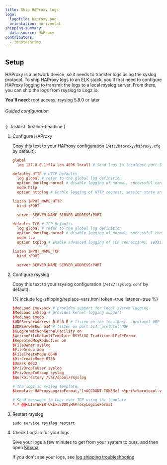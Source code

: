 ```yaml
---
title: Ship HAProxy logs
logo:
  logofile: haproxy.png
  orientation: horizontal
shipping-summary:
  data-source: HAProxy
contributors:
  - imnotashrimp
---
```


## Setup

HAProxy is a network device, so it needs to transfer logs using the syslog protocol.
To ship HAProxy logs to an ELK stack, you'll first need to configure HAProxy logging to transmit the logs to a local rsyslog server.
From there, you can ship the logs from rsyslog to Logz.io.

**You'll need**:
root access,
rsyslog 5.8.0 or later

###### Guided configuration

{: .tasklist .firstline-headline }
1. Configure HAProxy

    Copy this text to your HAProxy configuration (`/etc/haproxy/haproxy.cfg` by default).

    ```conf
    global
      log 127.0.0.1:514 len 4096 local1 # Send logs to localhost port 514 over UDP, facility set to ‘local1’

    defaults HTTP # HTTP Defaults
      log global # refer to the global log definition
      option dontlog-normal # disable logging of normal, successful connections
      mode http
      option httplog # Enable logging of HTTP request, session state and timers

    listen INPUT_NAME_HTTP
      bind :PORT

      server SERVER_NAME SERVER_ADDRESS:PORT

    defaults TCP # TCP Defaults
      log global # refer to the global log definition
      option dontlog-normal # disable logging of normal, successful connections
      mode tcp
      option tcplog # Enable advanced logging of TCP connections, session state and timers

    listen INPUT_NAME_TCP
      bind :PORT

      server SERVER_NAME SERVER_ADDRESS:PORT
    ```

2. Configure rsyslog

    Copy this text to your rsyslog configuration (`/etc/rsyslog.conf` by default).

    {% include log-shipping/replace-vars.html token=true listener=true %}

    ```conf
    $ModLoad imuxsock # provides support for local system logging
    $ModLoad imklog # provides kernel logging support
    $ModLoad imudp
    $UDPServerAddress 0.0.0.0 # listen on the localhost , protocol UDP
    $UDPServerRun 514 # listen on port 514, protocol UDP
    $KLogPermitNonKernelFacility on
    $ActionFileDefaultTemplate RSYSLOG_TraditionalFileFormat
    $RepeatedMsgReduction on
    $FileOwner syslog
    $FileGroup adm
    $FileCreateMode 0640
    $DirCreateMode 0755
    $Umask 0022
    $PrivDropToUser syslog
    $PrivDropToGroup syslog
    $WorkDirectory /var/spool/rsyslog

    # the logz.io syslog template,
    $template HAProxyLogzioFormat,"[<ACCOUNT-TOKEN>] <%pri%>%protocol-version% %timestamp:::date-rfc3339% %HOSTNAME% %app-name% %procid% %msgid% [type=haproxy] %msg%\n"

    # Send messages to Logz over TCP using the template.
    *.* @@<LISTENER-URL>:5000;HAProxyLogzioFormat
    ```

3. Restart rsyslog

    ```shell
    sudo service rsyslog restart
    ```

4. Check Logz.io for your logs

    Give your logs a few minutes to get from your system to ours, and then open [Kibana](https://app.logz.io/#/dashboard/kibana).

    If you don't see your logs, see [log shipping troubleshooting]({{site.baseurl}}/user-guide/log-shipping/log-shipping-troubleshooting.html).